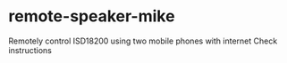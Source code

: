 # remote-speaker-mike
Remotely control ISD18200 using two mobile phones with internet
Check instructions
